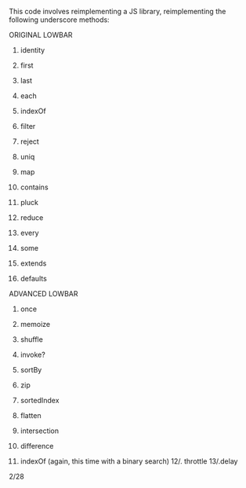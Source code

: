 This code involves reimplementing a JS library, reimplementing the following underscore methods:

ORIGINAL LOWBAR
1. identity
2. first
3. last
4. each
5. indexOf
6. filter
7. reject
8. uniq
9. map
10. contains

11. pluck
12. reduce
13. every
14. some
15. extends
16. defaults

ADVANCED LOWBAR
1. once
2. memoize
3. shuffle
4. invoke?
5. sortBy
6. zip
7. sortedIndex
8. flatten
9. intersection
10. difference

11. indexOf (again, this time with a binary search)
12/. throttle
13/.delay

2/28
